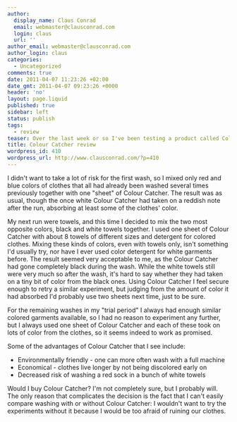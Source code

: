 ```yaml
---
author:
  display_name: Claus Conrad
  email: webmaster@clausconrad.com
  login: claus
  url: ''
author_email: webmaster@clausconrad.com
author_login: claus
categories:
  - Uncategorized
comments: true
date: 2011-04-07 11:23:26 +02:00
date_gmt: 2011-04-07 09:23:26 +0000
header: 'no'
layout: page.liquid
published: true
sidebar: left
status: publish
tags:
  - review
teaser: Over the last week or so I've been testing a product called Colour Catcher that promises to reduce or even eliminate the risk of discolored clothes, increasing the lifetime of ones garments and allowing one to wash more different clothes at the same time.
title: Colour Catcher review
wordpress_id: 410
wordpress_url: http://www.clausconrad.com/?p=410
---
```

I didn't want to take a lot of risk for the first wash, so I mixed only red and blue colors of clothes that all had already been washed several times previously together with one "sheet" of Colour Catcher. The result was as usual, though the once white Colour Catcher had taken on a reddish note after the run, absorbing at least some of the clothes' color.

My next run were towels, and this time I decided to mix the two most opposite colors, black and white towels together. I used one sheet of Colour Catcher with about 8 towels of different sizes and detergent for colored clothes. Mixing these kinds of colors, even with towels only, isn't something I'd usually try, nor have I ever used color detergent for white garments before. The result seemed very acceptable to me, as the Colour Catcher had gone completely black during the wash. While the white towels still were very much so after the wash, it's hard to say whether they had taken on a tiny bit of color from the black ones. Using Colour Catcher I feel secure enough to retry a similar experiment, but judging from the amount of color it had absorbed I'd probably use two sheets next time, just to be sure.

For the remaining washes in my "trial period" I always had enough similar colored garments available, so I had no reason to experiment any further, but I always used one sheet of Colour Catcher and each of these took on lots of color from the clothes, so it seems indeed to work as promised.

Some of the advantages of Colour Catcher that I see include:

*   Environmentally friendly - one can more often wash with a full machine
*   Economical - clothes live longer by not being discolored early on
*   Decreased risk of washing a red sock in a bunch of white towels

Would I buy Colour Catcher? I'm not completely sure, but I probably will. The only reason that complicates the decision is the fact that I can't easily compare washing with or without Colour Catcher: I wouldn't want to try the experiments without it because I would be too afraid of ruining our clothes.
